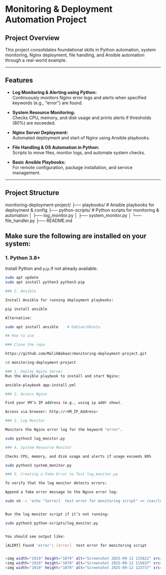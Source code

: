 # Monitoring & Deployment Automation Project

## Project Overview
This project consolidates foundational skills in Python automation, system monitoring, Nginx deployment, file handling, and Ansible automation through a real-world example.

---

## Features

- **Log Monitoring & Alerting using Python:**  
  Continuously monitors Nginx error logs and alerts when specified keywords (e.g., "error") are found.

- **System Resource Monitoring:**  
  Checks CPU, memory, and disk usage and prints alerts if thresholds (80%) are exceeded.

- **Nginx Server Deployment:**  
  Automated deployment and start of Nginx using Ansible playbooks.

- **File Handling & OS Automation in Python:**  
  Scripts to move files, monitor logs, and automate system checks.

- **Basic Ansible Playbooks:**  
  For remote configuration, package installation, and service management.

---

## Project Structure

monitoring-deployment-project/
├── playbooks/ # Ansible playbooks for deployment & config
├── python-scripts/ # Python scripts for monitoring & automation
│ ├── log_monitor.py
│ ├── system_monitor.py
│ └── file_handler.py
├── README.md

## Make sure the following are installed on your system:

### 1. Python 3.8+  
Install Python and `pip` if not already available.

```bash
sudo apt update
sudo apt install python3 python3-pip

### 2. Ansible

Install Ansible for running deployment playbooks:

pip install ansible

Alternative:

sudo apt install ansible    # Debian/Ubuntu

## How to use

### Clone the repo

https://github.com/MalikBabaar/monitoring-deployment-project.git

cd monitoring-deployment-project

### 1. Deploy Nginx Server
Run the Ansible playbook to install and start Nginx:

ansible-playbook app-install.yml

### 2. Access Nginx

Find your VM’s IP address (e.g., using ip addr show).

Access via browser: http://<VM_IP_Address>

### 3. Log Monitor

Monitors the Nginx error log for the keyword "error".

sudo python3 log_monitor.py

### 4. System Resource Monitor

Checks CPU, memory, and disk usage and alerts if usage exceeds 80%

sudo python3 system_monitor.py

### 5. Creating a Fake Error to Test log_monitor.py

To verify that the log monitor detects errors:

Append a fake error message to the Nginx error log:

sudo sh -c 'echo "[error]  test error for monitoring script" >> /var/log/nginx/error.log'


Run the log monitor script if it’s not running:

sudo python3 python-scripts/log_monitor.py


You should see output like:

[ALERT] Found 'error': [error]  test error for monitoring script


<img width="1919" height="1079" alt="Screenshot 2025-09-12 115622" src="https://github.com/user-attachments/assets/d44114d8-6104-4a8d-8a7c-ce62900b8550" />
<img width="1919" height="1079" alt="Screenshot 2025-09-12 115637" src="https://github.com/user-attachments/assets/6e30cf92-b9c8-4374-bc5c-0b2d9d2bde95" />
<img width="1919" height="1079" alt="Screenshot 2025-09-12 123737" src="https://github.com/user-attachments/assets/5f8a313c-183e-4e52-9c5b-461b7b2202ac" />


